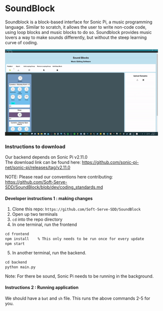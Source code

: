 # SoundBlock

Soundblock is a block-based interface for Sonic Pi, a music programming language. 
Similar to scratch, it allows the user to write non-code code, using loop blocks 
and music blocks to do so. Soundblock provides music lovers a way to make sounds differently, 
but without the steep learning curve of coding.

![](https://github.com/Soft-Serve-SDD/SoundBlock/blob/dev/demo.gif)

### Instructions to download

Our backend depends on Sonic Pi v2.11.0  
The download link can be found here:  https://github.com/sonic-pi-net/sonic-pi/releases/tag/v2.11.0

NOTE: Please read our conventions here contributing: https://github.com/Soft-Serve-SDD/SoundBlock/blob/dev/coding_standards.md

#### Developer instructions 1 : making changes
1. Clone this repo: `https://github.com/Soft-Serve-SDD/SoundBlock`
2. Open up two terminals
3. `cd` into the repo directory
4. In one terminal, run the frontend
```
cd frontend
npm install    % This only needs to be run once for every update
npm start
```
5. In another terminal, run the backend.
```
cd backend
python main.py
```

Note: For there be sound, Sonic Pi needs to be running in the background. 

#### Instructions 2 : Running application 
We should have a `bat` and `sh` file. This runs the above commands 2-5 for you.
